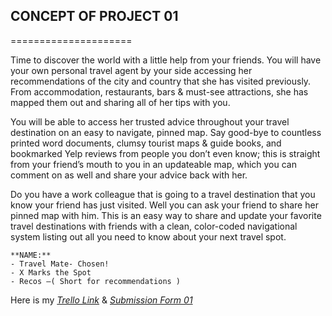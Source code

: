 ## **CONCEPT OF PROJECT 01**
=====================

Time to discover the world with a little help from your friends. You will have your own personal travel agent 
by your side accessing her recommendations of the city and country that she has visited previously. 
From accommodation, restaurants, bars & must-see attractions, she has mapped them out and sharing all 
of her tips with you. 



You will be able to access her trusted advice throughout your travel destination on an easy to navigate, 
pinned map. Say good-bye to countless printed word documents, clumsy tourist maps & guide books, 
and bookmarked Yelp reviews from people you don’t even know; this is straight from your friend’s mouth 
to you in an updateable map, which you can comment on as well and share your advice back with her. 



Do you have a work colleague that is going to a travel destination that you know your friend has just visited. 
Well you can ask your friend to share her pinned map with him. This is an easy way to share and update your
favorite travel destinations with friends with a clean, color-coded navigational system listing out all you
need to know about your next travel spot.  


```
**NAME:**
- Travel Mate- Chosen!
- X Marks the Spot
- Recos –( Short for recommendations )
```

Here is my *[Trello Link](https://trello.com/b/331zLGJC/project-01)* & *[Submission Form 01](https://docs.google.com/forms/d/1qGmowWWRpWKDsSralVXkgUYgfPcBPPCpgjIZaPZMjnU/viewform?fbzx=2814274452174159457)*
